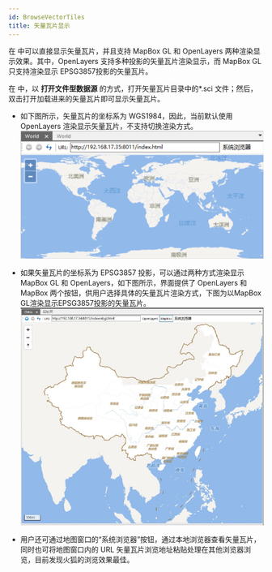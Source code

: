 ```yaml
---
id: BrowseVectorTiles
title: 矢量瓦片显示
---
```

在  中可以直接显示矢量瓦片，并且支持 MapBox GL 和 OpenLayers 两种渲染显示效果。其中，OpenLayers
支持多种投影的矢量瓦片渲染显示，而 MapBox GL 只支持渲染显示 EPSG3857投影的矢量瓦片。

在  中，以 **打开文件型数据源** 的方式，打开矢量瓦片目录中的*.sci 文件；然后，双击打开加载进来的矢量瓦片即可显示矢量瓦片。

* 如下图所示，矢量瓦片的坐标系为 WGS1984，因此，当前默认使用 OpenLayers 渲染显示矢量瓦片，不支持切换渲染方式。
![](img/OpenLayerStyle0.png)  

* 如果矢量瓦片的坐标系为 EPSG3857 投影，可以通过两种方式渲染显示 MapBox GL 和 OpenLayers，如下图所示，界面提供了 OpenLayers 和 MapBox 两个按钮，供用户选择具体的矢量瓦片渲染方式，下图为以MapBox GL渲染显示EPSG3857投影的矢量瓦片。  
![](img/MapBoxStyle.png)  
 
* 用户还可通过地图窗口的“系统浏览器”按钮，通过本地浏览器查看矢量瓦片，同时也可将地图窗口内的 URL 矢量瓦片浏览地址粘贴处理在其他浏览器浏览，目前发现火狐的浏览效果最佳。
